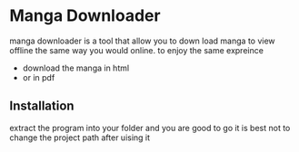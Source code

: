 # Manga Downloader


manga downloader is a tool that allow you to down load manga to view offline the same way you would online. to enjoy the same expreince

- download the manga in html
- or in pdf








## Installation

extract the program into your folder and you are good to go
it is best not to change the project path after uising it
